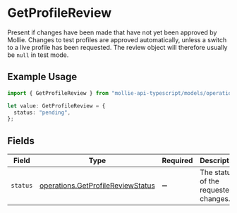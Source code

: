 # GetProfileReview

Present if changes have been made that have not yet been approved by Mollie. Changes to test profiles are approved
automatically, unless a switch to a live profile has been requested. The review object will therefore usually be
`null` in test mode.

## Example Usage

```typescript
import { GetProfileReview } from "mollie-api-typescript/models/operations";

let value: GetProfileReview = {
  status: "pending",
};
```

## Fields

| Field                                                                                  | Type                                                                                   | Required                                                                               | Description                                                                            | Example                                                                                |
| -------------------------------------------------------------------------------------- | -------------------------------------------------------------------------------------- | -------------------------------------------------------------------------------------- | -------------------------------------------------------------------------------------- | -------------------------------------------------------------------------------------- |
| `status`                                                                               | [operations.GetProfileReviewStatus](../../models/operations/getprofilereviewstatus.md) | :heavy_minus_sign:                                                                     | The status of the requested changes.                                                   | pending                                                                                |
